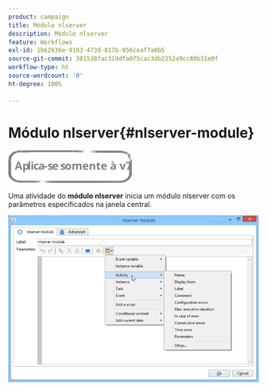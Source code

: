 ```yaml
---
product: campaign
title: Módulo nlserver
description: Módulo nlserver
feature: Workflows
exl-id: 1b62b36e-9103-473d-817b-956ceaf7a0b5
source-git-commit: 381538fac319dfa075cac3db2252a9cc80b31e0f
workflow-type: ht
source-wordcount: '0'
ht-degree: 100%

---
```


# Módulo nlserver{#nlserver-module}

![](../../assets/v7-only.svg)

Uma atividade do **módulo nlserver** inicia um módulo nlserver com os parâmetros especificados na janela central.

![](assets/nlserver_module_edit.png)
